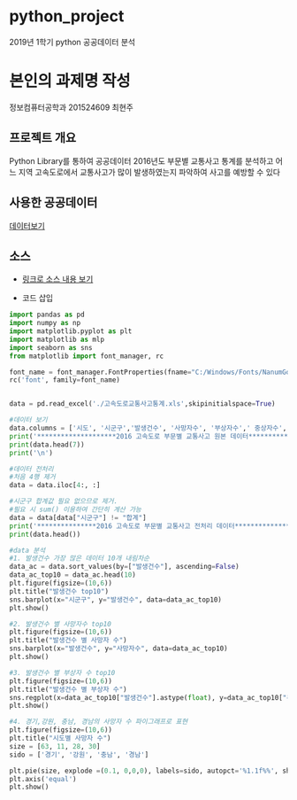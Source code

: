 # python_project
2019년 1학기 python 공공데이터 분석 


# 본인의 과제명 작성

정보컴퓨터공학과 201524609 최현주


## 프로젝트 개요
Python Library를 통하여 공공데이터 2016년도 부문별 교통사고 통계를 분석하고 어느 지역 고속도로에서 교통사고가 많이 발생하였는지 파악하여 사고를 예방할 수 있다

## 사용한 공공데이터 
[데이터보기](https://github.com/HyunjuChoi/python_project/blob/master/%EA%B3%A0%EC%86%8D%EB%8F%84%EB%A1%9C%EA%B5%90%ED%86%B5%EC%82%AC%EA%B3%A0%ED%86%B5%EA%B3%84.xls)

## 소스
* [링크로 소스 내용 보기](https://github.com/HyunjuChoi/python_project/blob/master/accident.py) 

* 코드 삽입
~~~python
import pandas as pd
import numpy as np
import matplotlib.pyplot as plt
import matplotlib as mlp
import seaborn as sns
from matplotlib import font_manager, rc

font_name = font_manager.FontProperties(fname="C:/Windows/Fonts/NanumGothic.ttf").get_name()
rc('font', family=font_name)


data = pd.read_excel('./고속도로교통사고통계.xls',skipinitialspace=True)

#데이터 보기
data.columns = ['시도', '시군구','발생건수', '사망자수', '부상자수',' 중상자수','경상자수', '부상신고자수']
print('********************2016 고속도로 부문별 교통사고 원본 데이터********************\n')
print(data.head(7))
print('\n')

#데이터 전처리
#처음 4행 제거
data = data.iloc[4:, :]

#시군구 합계값 필요 없으므로 제거. 
#필요 시 sum() 이용하여 간단히 계산 가능
data = data[data["시군구"] != "합계"]
print('***************2016 고속도로 부문별 교통사고 전처리 데이터***************\n')
print(data.head())

#data 분석
#1. 발생건수 가장 많은 데이터 10개 내림차순
data_ac = data.sort_values(by=["발생건수"], ascending=False)
data_ac_top10 = data_ac.head(10)
plt.figure(figsize=(10,6))
plt.title("발생건수 top10")
sns.barplot(x="시군구", y="발생건수", data=data_ac_top10)
plt.show()

#2. 발생건수 별 사망자수 top10
plt.figure(figsize=(10,6))
plt.title("발생건수 별 사망자 수")
sns.barplot(x="발생건수", y="사망자수", data=data_ac_top10)
plt.show()

#3. 발생건수 별 부상자 수 top10
plt.figure(figsize=(10,6))
plt.title("발생건수 별 부상자 수")
sns.regplot(x=data_ac_top10["발생건수"].astype(float), y=data_ac_top10["부상자수"].astype(float))
plt.show()

#4. 경기,강원, 충남, 경남의 사망자 수 파이그래프로 표현
plt.figure(figsize=(10,6))
plt.title("시도별 사망자 수")
size = [63, 11, 28, 30]
sido = ['경기', '강원', '충남', '경남']

plt.pie(size, explode =(0.1, 0,0,0), labels=sido, autopct='%1.1f%%', shadow=True, startangle=90)
plt.axis('equal')
plt.show()

~~~
